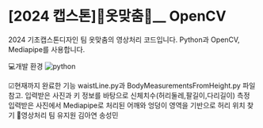 # [2024 캡스톤]👕옷맞춤👖__ OpenCV
2024 기초캡스톤디자인 팀 옷맞춤의 영상처리 코드입니다. 
Python과 OpenCV, Mediapipe를 사용합니다.

💻개발 환경
![python](https://img.shields.io/badge/python-3776AB?style=for-the-badge&logo=python&logoColor=3776AB)

☑현재까지 완료한 기능
waistLine.py과 BodyMeasurementsFromHeight.py 파일 참고.
입력받은 사진과 키 정보를 바탕으로 신체치수(허리둘레,팔길이,다리길이) 측정
입력받은 사진에서 Mediapipe로 처리된 어깨와 엉덩이 영역을 기반으로 허리 위치 찾기
👫영상처리 팀
유지원
김아연
송성민
